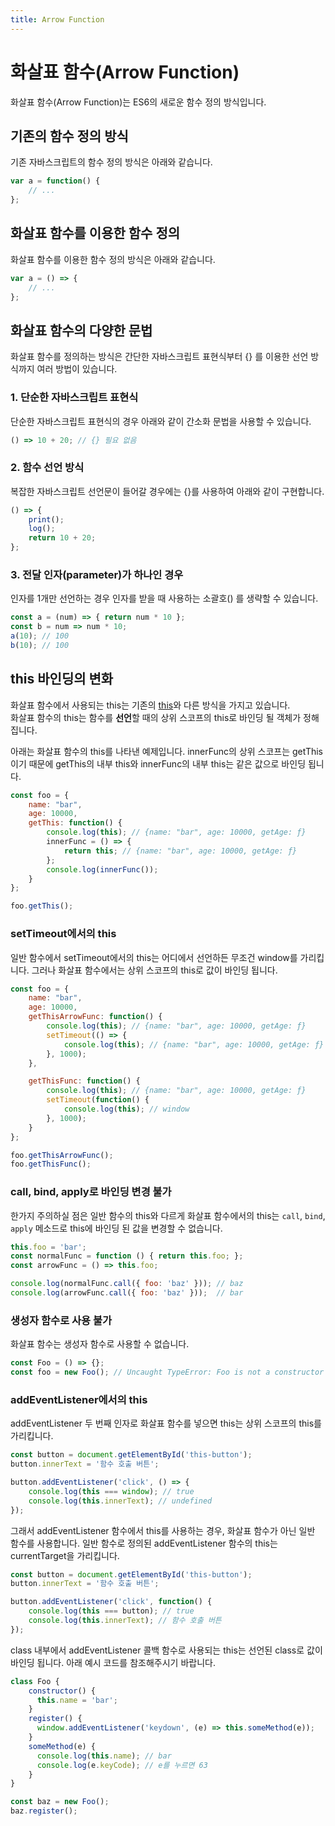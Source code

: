 ```yaml
---
title: Arrow Function
---
```


# 화살표 함수(Arrow Function)

화살표 함수(Arrow Function)는 ES6의 새로운 함수 정의 방식입니다.

## 기존의 함수 정의 방식

기존 자바스크립트의 함수 정의 방식은 아래와 같습니다.

```js
var a = function() {
    // ...
};
```

## 화살표 함수를 이용한 함수 정의

화살표 함수를 이용한 함수 정의 방식은 아래와 같습니다.

```js
var a = () => {
    // ...
};
```

## 화살표 함수의 다양한 문법

화살표 함수를 정의하는 방식은 간단한 자바스크립트 표현식부터 {} 를 이용한 선언 방식까지 여러 방법이 있습니다.

### 1. 단순한 자바스크립트 표현식

단순한 자바스크립트 표현식의 경우 아래와 같이 간소화 문법을 사용할 수 있습니다.

```js
() => 10 + 20; // {} 필요 없음
```

### 2. 함수 선언 방식

복잡한 자바스크립트 선언문이 들어갈 경우에는 {}를 사용하여 아래와 같이 구현합니다.

```js
() => {
    print();
    log();
    return 10 + 20;
};
```

### 3. 전달 인자(parameter)가 하나인 경우

인자를 1개만 선언하는 경우 인자를 받을 때 사용하는 소괄호() 를 생략할 수 있습니다.

```js
const a = (num) => { return num * 10 };
const b = num => num * 10;
a(10); // 100
b(10); // 100
```

## this 바인딩의 변화

화살표 함수에서 사용되는 this는 기존의 [this](https://joshua1988.github.io/vue-camp/js/this.html)와 다른 방식을 가지고 있습니다. <br />화살표 함수의 this는 함수를 **선언**할 때의 상위 스코프의 this로 바인딩 될 객체가 정해집니다.

아래는 화살표 함수의 this를 나타낸 예제입니다. innerFunc의 상위 스코프는 getThis이기 때문에 getThis의 내부 this와 innerFunc의 내부 this는 같은 값으로 바인딩 됩니다.

```js
const foo = {
    name: "bar",
    age: 10000,
    getThis: function() {
        console.log(this); // {name: "bar", age: 10000, getAge: ƒ}
        innerFunc = () => {
            return this; // {name: "bar", age: 10000, getAge: ƒ}
        };
        console.log(innerFunc());
    }
};

foo.getThis();
```

### setTimeout에서의 this

일반 함수에서 setTimeout에서의 this는 어디에서 선언하든 무조건 window를 가리킵니다. 그러나 화살표 함수에서는 상위 스코프의 this로 값이 바인딩 됩니다.

```js
const foo = {
    name: "bar",
    age: 10000,
    getThisArrowFunc: function() {
        console.log(this); // {name: "bar", age: 10000, getAge: ƒ}
        setTimeout(() => {
            console.log(this); // {name: "bar", age: 10000, getAge: ƒ}
        }, 1000);
    },

    getThisFunc: function() {
        console.log(this); // {name: "bar", age: 10000, getAge: ƒ}
        setTimeout(function() {
            console.log(this); // window
        }, 1000);
    }
};

foo.getThisArrowFunc();
foo.getThisFunc();
```

### call, bind, apply로 바인딩 변경 불가

한가지 주의하실 점은 일반 함수의 this와 다르게 화살표 함수에서의 this는 `call`, `bind`, `apply` 메소드로 this에 바인딩 된 값을 변경할 수 없습니다.

```js
this.foo = 'bar';
const normalFunc = function () { return this.foo; };
const arrowFunc = () => this.foo;

console.log(normalFunc.call({ foo: 'baz' })); // baz
console.log(arrowFunc.call({ foo: 'baz' }));  // bar
```
### 생성자 함수로 사용 불가

화살표 함수는 생성자 함수로 사용할 수 없습니다.

```js
const Foo = () => {};
const foo = new Foo(); // Uncaught TypeError: Foo is not a constructor
```

### addEventListener에서의 this

addEventListener 두 번째 인자로 화살표 함수를 넣으면 this는 상위 스코프의 this를 가리킵니다.

```js
const button = document.getElementById('this-button');
button.innerText = '함수 호출 버튼';

button.addEventListener('click', () => {
    console.log(this === window); // true
    console.log(this.innerText); // undefined
});
```

그래서 addEventListener 함수에서 this를 사용하는 경우, 화살표 함수가 아닌 일반 함수를 사용합니다. 일반 함수로 정의된 addEventListener 함수의 this는 currentTarget을 가리킵니다.

```js
const button = document.getElementById('this-button');
button.innerText = '함수 호출 버튼';

button.addEventListener('click', function() {
    console.log(this === button); // true
    console.log(this.innerText); // 함수 호출 버튼
});
```

class 내부에서 addEventListener 콜백 함수로 사용되는 this는 선언된 class로 값이 바인딩 됩니다. 아래 예시 코드를 참조해주시기 바랍니다.

```js
class Foo {
    constructor() {
      this.name = 'bar';
    }
    register() {
      window.addEventListener('keydown', (e) => this.someMethod(e));
    }
    someMethod(e) {
      console.log(this.name); // bar
      console.log(e.keyCode); // e를 누르면 63
    }
}

const baz = new Foo();
baz.register();
```